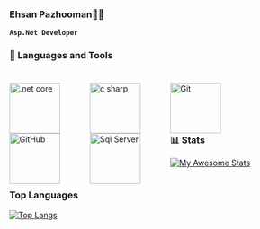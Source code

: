 ### Ehsan Pazhooman👨‍💻

**`Asp.Net Developer`**

### 🧰 Languages and Tools
#

<img align="left" alt=".net core" width="90px" style="padding-right:50px;" src="https://cdn.jsdelivr.net/gh/devicons/devicon@latest/icons/dotnetcore/dotnetcore-original.svg"/>
<img align="left" alt="c sharp" width="90px" style="padding-right:50px;" src="https://cdn.jsdelivr.net/gh/devicons/devicon@latest/icons/csharp/csharp-original.svg"/>
<img align="left" alt="Git" width="90px" style="padding-right:50px;" src="https://cdn.jsdelivr.net/gh/devicons/devicon/icons/git/git-original.svg" />
<img align="left" alt="GitHub" width="90px" style="padding-right:50px;" src="https://cdn.jsdelivr.net/gh/devicons/devicon/icons/github/github-original.svg" />
<img align="left" alt="Sql Server" width="90px" style="padding-right:50px;" src="https://cdn.jsdelivr.net/gh/devicons/devicon@latest/icons/microsoftsqlserver/microsoftsqlserver-original.svg" />

<br /> 
<br />
<br />

#

### 📊 Stats
[![My Awesome Stats](https://awesome-github-stats.azurewebsites.net/user-stats/EhsanPazhooman?cardType=github&theme=midnight-purple&preferLogin=false)](https://git.io/awesome-stats-card)<br>

#

### Top Languages
[![Top Langs](https://github-readme-stats.vercel.app/api/top-langs/?username=EhsanPazhooman)](https://github.com/anuraghazra/github-readme-stats)
